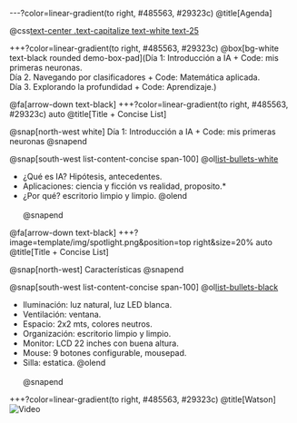 ---?color=linear-gradient(to right, #485563, #29323c)
@title[Agenda]

@css[text-center .text-capitalize text-white text-25](Agenda)

+++?color=linear-gradient(to right, #485563, #29323c)
@box[bg-white text-black rounded demo-box-pad](Día 1: Introducción a IA + Code: mis primeras neuronas. <br> Día 2. Navegando por clasificadores + Code: Matemática aplicada. <br> Día 3. Explorando la profundidad + Code: Aprendizaje.)

@fa[arrow-down text-black]
+++?color=linear-gradient(to right, #485563, #29323c) auto
@title[Title + Concise List]

@snap[north-west white]
Día 1: Introducción a IA + Code: mis primeras neuronas
@snapend

@snap[south-west list-content-concise span-100]
@ol[list-bullets-white](false)
- ¿Qué es IA? Hipótesis, antecedentes.
- Aplicaciones: ciencia y ficción vs realidad, proposito.*
- ¿Por qué?  escritorio limpio y limpio.
@olend
<br><br>
@snapend

@fa[arrow-down text-black]
+++?image=template/img/spotlight.png&position=top right&size=20% auto
@title[Title + Concise List]

@snap[north-west]
Características
@snapend

@snap[south-west list-content-concise span-100]
@ol[list-bullets-black](false)
- Iluminación: luz natural, luz LED blanca.
- Ventilación: ventana.
- Espacio: 2x2 mts, colores neutros.
- Organización: escritorio limpio y limpio.
- Monitor: LCD 22 inches con buena altura.
- Mouse: 9 botones configurable, mousepad.
- Silla: estatica.
@olend
<br><br>
@snapend


+++?color=linear-gradient(to right, #485563, #29323c)
@title[Watson]
![Video](https://www.youtube.com/embed/mkiDkkdGGAQ)
